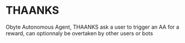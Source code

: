 # THAANKS
Obyte Autonomous Agent, THAANKS ask a user to trigger an AA for a reward, can optionnaly be overtaken by other users or bots


